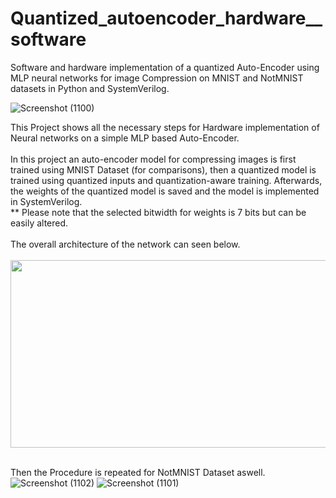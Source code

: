 # Quantized_autoencoder_hardware__software
Software and hardware implementation of a quantized Auto-Encoder using MLP neural networks for image Compression on MNIST and NotMNIST datasets in Python and SystemVerilog.

![Screenshot (1100)](https://github.com/user-attachments/assets/4d1ad492-f502-4a4b-9e50-8cfb3453419f)

This Project shows all the necessary steps for Hardware implementation of Neural networks on a simple MLP based Auto-Encoder.
 <br />
  <br />
In this project an auto-encoder model for compressing images is first trained using MNIST Dataset (for comparisons), then a quantized model is trained using quantized inputs and quantization-aware training. Afterwards, the weights of the quantized model is saved and the model is implemented in SystemVerilog.
 <br />
 ** Please note that the selected bitwidth for weights is 7 bits but can be easily altered.
 <br />
  <br />
The overall architecture of the network can seen below.
    <br />
    <br />
<img src="https://github.com/user-attachments/assets/af6e3d1e-5cfe-49e1-b573-83c4ea57da2d" width="600" height="300" />
    <br />
    <br />

 Then the Procedure is repeated for NotMNIST Dataset aswell.
     <br />
 ![Screenshot (1102)](https://github.com/user-attachments/assets/17605519-d7d5-4d2c-8482-cd4e7ca91e90)
 ![Screenshot (1101)](https://github.com/user-attachments/assets/3000afb0-ed9b-419a-a610-1b3acd76b3e0)
